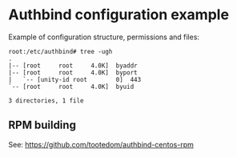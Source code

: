 Authbind configuration example
==============================

Example of configuration structure, permissions and files:

```
root:/etc/authbind# tree -ugh
.
|-- [root     root     4.0K]  byaddr
|-- [root     root     4.0K]  byport
|   `-- [unity-id root        0]  443
`-- [root     root     4.0K]  byuid

3 directories, 1 file
```

RPM building
------------

See: https://github.com/tootedom/authbind-centos-rpm

